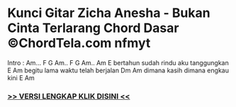 
 # Kunci Gitar Zicha Anesha - Bukan Cinta Terlarang Chord Dasar ©ChordTela.com nfmyt


Intro : Am... F G Am.. F G Am.. Am E bertahun sudah rindu aku tanggungkan E Am begitu lama waktu telah berjalan Dm Am dimana kasih dimana engkau kini E Am

###  <a href="https://shortlighzx.web.app?sq=Kunci Gitar Zicha Anesha - Bukan Cinta Terlarang Chord Dasar ©ChordTela.com"> >> VERSI LENGKAP KLIK DISINI << </a>
